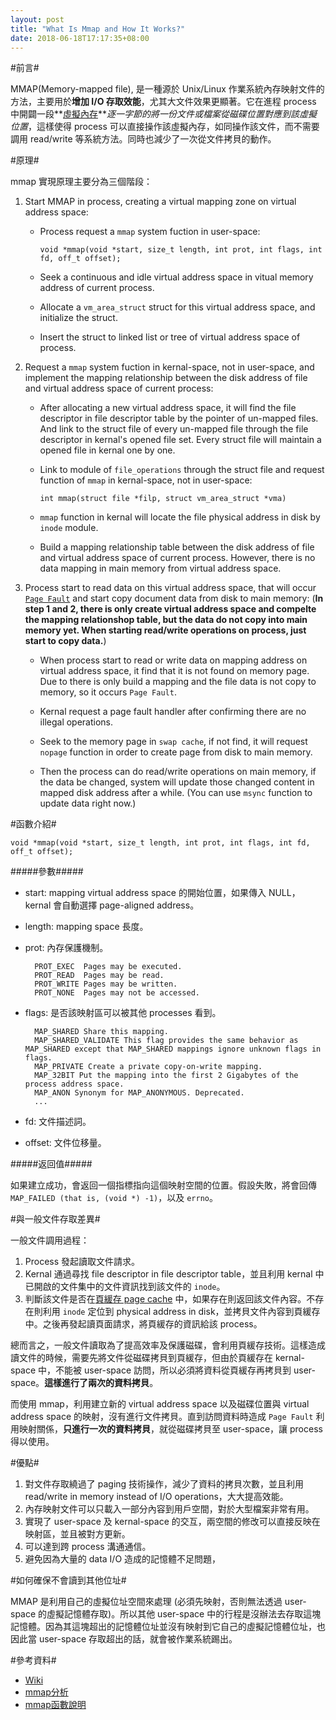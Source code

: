 ```yaml
---
layout: post
title: "What Is Mmap and How It Works?"
date: 2018-06-18T17:17:35+08:00
---
```


#前言#

MMAP(Memory-mapped file), 是一種源於 Unix/Linux 作業系統內存映射文件的方法，主要用於**增加 I/O 存取效能**，尤其大文件效果更顯著。它在進程 process 中開闢一段**[虛擬內存](https://zh.wikipedia.org/wiki/%E8%99%9A%E6%8B%9F%E5%86%85%E5%AD%98)***逐一字節的將一份文件或檔案從磁碟位置對應到該虛擬位置*，這樣使得 process 可以直接操作該虛擬內存，如同操作該文件，而不需要調用 read/write 等系統方法。同時也減少了一次從文件拷貝的動作。

#原理#

mmap 實現原理主要分為三個階段：

1. Start MMAP in process, creating a virtual mapping zone on virtual address space:

    - Process request a `mmap` system fuction in user-space:

        ``void *mmap(void *start, size_t length, int prot, int flags, int fd, off_t offset);``

    - Seek a continuous and idle virtual address space in vitual memory address of current process.

    - Allocate a `vm_area_struct` struct for this virtual address space, and initialize the struct.

    - Insert the struct to linked list or tree of virtual address space of process.

2. Request a `mmap` system fuction in kernal-space, not in user-space, and implement the mapping relationship between the disk address of file and virtual address space of current process:

    - After allocating a new virtual address space, it will find the file descriptor in file descriptor table by the pointer of un-mapped files. And link to the struct file of every un-mapped file through the file descriptor in kernal's opened file set. Every struct file will maintain a opened file in kernal one by one.

    - Link to module of `file_operations` through the struct file and request function of `mmap` in kernal-space, not in user-space:

      ``int mmap(struct file *filp, struct vm_area_struct *vma)``
      
    - `mmap` function in kernal will locate the file physical address in disk by `inode` module.

    - Build a mapping relationship table between the disk address of file and virtual address space of current process. However, there is no data mapping in main memory from virtual address space.

3. Process start to read data on this virtual address space, that will occur [`Page Fault`](https://zh.wikipedia.org/wiki/%E9%A1%B5%E7%BC%BA%E5%A4%B1) and start copy document data from disk to main memory: (**In step 1 and 2, there is only create virtual address space and compelte the mapping relationshop table, but the data do not copy into main memory yet. When starting read/write operations on process, just start to copy data.**)

    - When process start to read or write data on mapping address on virtual address space, it find that it is not found on memory page. Due to there is only build a mapping and the file data is not copy to memory, so it occurs `Page Fault`.

    - Kernal request a page fault handler after confirming there are no illegal operations.

    - Seek to the memory page in `swap cache`, if not find, it will request `nopage` function in order to create page from disk to main memory.

    - Then the process can do read/write operations on main memory, if the data be changed, system will update those changed content in mapped disk address after a while. (You can use `msync` function to update data right now.)

#函數介紹#

`void *mmap(void *start, size_t length, int prot, int flags, int fd, off_t offset);`

#####參數#####

- start: mapping virtual address space 的開始位置，如果傳入 NULL，kernal 會自動選擇 page-aligned address。

- length: mapping space 長度。

- prot: 內存保護機制。

		PROT_EXEC  Pages may be executed.
		PROT_READ  Pages may be read.
		PROT_WRITE Pages may be written.
		PROT_NONE  Pages may not be accessed.
    
- flags: 是否該映射區可以被其他 processes 看到。
		
		MAP_SHARED Share this mapping.
		MAP_SHARED_VALIDATE This flag provides the same behavior as MAP_SHARED except that MAP_SHARED mappings ignore unknown flags in flags.
		MAP_PRIVATE Create a private copy-on-write mapping.
		MAP_32BIT Put the mapping into the first 2 Gigabytes of the process address space. 
		MAP_ANON Synonym for MAP_ANONYMOUS. Deprecated.
		...    

- fd: 文件描述詞。

- offset: 文件位移量。

#####返回值#####

如果建立成功，會返回一個指標指向這個映射空間的位置。假設失敗，將會回傳 `MAP_FAILED (that is, (void *) -1)`，以及 `errno`。

#與一般文件存取差異#

一般文件調用過程：

1. Process 發起讀取文件請求。
2. Kernal 通過尋找 file descriptor in file descriptor table，並且利用 kernal 中已開啟的文件集中的文件資訊找到該文件的 `inode`。
3. 判斷該文件是否在[頁緩存 page cache](https://en.wikipedia.org/wiki/Page_cache) 中，如果存在則返回該文件內容。不存在則利用 `inode` 定位到 physical address in disk，並拷貝文件內容到頁緩存中。之後再發起讀頁面請求，將頁緩存的資訊給該 process。

總而言之，一般文件讀取為了提高效率及保護磁碟，會利用頁緩存技術。這樣造成讀文件的時候，需要先將文件從磁碟拷貝到頁緩存，但由於頁緩存在 kernal-space 中，不能被 user-space 訪問，所以必須將資料從頁緩存再拷貝到 user-space。**這樣進行了兩次的資料拷貝**。

而使用 mmap，利用建立新的 virtual address space 以及磁碟位置與 virtual address space 的映射，沒有進行文件拷貝。直到訪問資料時造成 `Page Fault` 利用映射關係，**只進行一次的資料拷貝**，就從磁碟拷貝至 user-space，讓 process 得以使用。

#優點#

1. 對文件存取繞過了 paging 技術操作，減少了資料的拷貝次數，並且利用 read/write in memory instead of I/O operations，大大提高效能。
2. 內存映射文件可以只載入一部分內容到用戶空間，對於大型檔案非常有用。
3. 實現了 user-space 及 kernal-space 的交互，兩空間的修改可以直接反映在映射區，並且被對方更新。
4. 可以達到跨 process 溝通通信。
5. 避免因為大量的 data I/O 造成的記憶體不足問題，

#如何確保不會讀到其他位址#

MMAP 是利用自己的虛擬位址空間來處理 (必須先映射，否則無法透過 user-space 的虛擬記憶體存取)。所以其他 user-space 中的行程是沒辦法去存取這塊記憶體。因為其這塊超出的記憶體位址並沒有映射到它自己的虛擬記憶體位址，也因此當 user-space 存取超出的話，就會被作業系統踢出。

#參考資料#
- [Wiki](https://zh.wikipedia.org/wiki/%E5%86%85%E5%AD%98%E6%98%A0%E5%B0%84%E6%96%87%E4%BB%B6)
- [mmap分析](http://www.cnblogs.com/huxiao-tee/p/4660352.html)
- [mmap函數說明](http://man7.org/linux/man-pages/man2/mmap.2.html)


